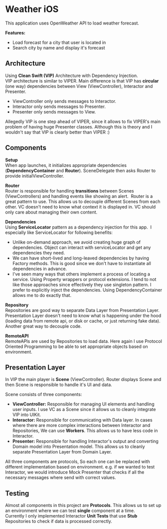 # Weather iOS

This application uses OpenWeather API to load weather forecast.

**Features:**
- Load forecast for a city that user is located in
- Search city by name and display it's forecast


## Architecture

Using **Clean Swift (VIP)** Architecture with Dependency Injection.  
VIP architecture is similar to VIPER. Main difference is that VIP has **circular** (one way) dependencies between View (ViewController), Interactor and Presenter.  
- ViewController only sends messages to Interactor. 
- Interactor only sends messages to Presenter. 
- Presenter only sends messages to View.

Allegedly VIP is one step ahead of VIPER, since it allows to fix VIPER's main problem of having huge Presenter classes.  Although this is theory and I wouldn't say that VIP is clearly better than VIPER :)


## Components

**Setup**  
When app launches, it initializes appropriate dependencies (**DependencyContainer** and **Router**). SceneDelegate then asks Router to provide initialViewController.

**Router**  
Router is responsible for handling **transitions** between Scenes (ViewControllers) and handling events like showing an alert.  Router is a great pattern to use. This allows us to decouple different Scenes from each other. VC doesn't need to know what context it is displayed in. VC should only care about managing their own content.


**Dependencies**  
Using **ServiceLocator** pattern as a dependency injection for this app.  I especially like ServiceLocator for following benefits:
- Unlike on-demand approach, we avoid creating huge graph of dependencies. Object can interact with serviceLocator and get any dependencies they need.
- We can have short-lived and long-leaved dependencies by having Factory methods. This is good since we don't have to instantiate all dependencies in advance.
- I've seen many ways that others implement a process of locating a service. Using Property wrappers or protocol extensions. I tend to not like those approaches since effectively they use singleton pattern. I prefer to explicitly inject the dependencies. Using DependencyContainer allows me to do exactly that.

**Repository**  
Repositories are good way to separate Data Layer from Presentation Layer. Presentation Layer doesn't need to know what is happening under the hood (loading data from remote api, or disk or cache, or just returning fake data). Another great way to decouple code.


**RemoteAPI**  
RemoteAPIs are used by Repositories to load data. Here again I use Protocol Oriented Programming to be able to set appropriate objects based on environment.


## Presentation Layer

In VIP the main player is **Scene** (ViewController). Router displays Scene and then Scene is responsible to handle it's UI and data.

Scene consists of three components:

- **ViewController:** Responsible for managing UI elements and handling user inputs. I use VC as a Scene since it allows us to cleanly integrate VIP into UIKit.
- **Interactor:** Responsible for communicating with Data layer. In cases where there are more complex interactions between Interactor and Repositories, We can use **Workers**. This allows us to have less code in Interactor.
- **Presenter:** Responsible for handling Interactor's output and converting Domain model into Presentation model. This allows us to cleanly separate Presentation Layer from Domain Layer.

All three components are protocols, So each one can be replaced with different implementation based on environment. e.g. if we wanted to test Interactor, we would introduce Mock Presenter that checks if all the necessary messages where send with correct values.


## Testing

Almost all components in this project are **Protocols**. This allows us to set up an environment where we can test **single** component at a time.  
Currently I only implemented Interactor **Unit Tests** that use **Stub** Repositories to check if data is processed correctly.




 
